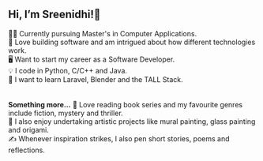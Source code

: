 <h2>Hi, I’m Sreenidhi!👋</h2>
  👩‍🎓 Currently pursuing Master's in Computer Applications.<br>
  🧰 Love building software and am intrigued about how different technologies work.<br>
  🖥️ Want to start my career as a Software Developer.<br>
  💡 I code in Python, C/C++ and Java.<br>
  📖 I want to learn Laravel, Blender and the TALL Stack.<br>
  <br><br>
  <b>Something more...</b>
  🔖 Love reading book series and my favourite genres include fiction, mystery and thriller.<br>
  🎨 I also enjoy undertaking artistic projects like mural painting, glass painting and origami.<br>
  ✍️ Whenever inspiration strikes, I also pen short stories, poems and reflections.<br>
  
<!---
C0d3n4m3dC0d3/C0d3n4m3dC0d3 is a ✨ special ✨ repository because its `README.md` (this file) appears on your GitHub profile.
You can click the Preview link to take a look at your changes.
--->

